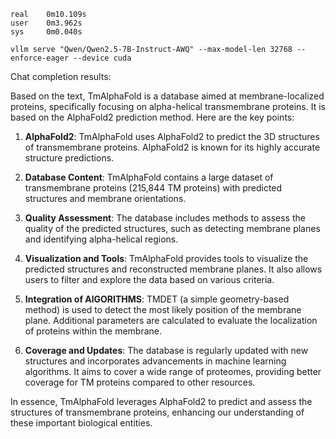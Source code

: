 ```
real    0m10.109s
user    0m3.962s
sys     0m0.040s
```

```
vllm serve "Qwen/Qwen2.5-7B-Instruct-AWQ" --max-model-len 32768 --enforce-eager --device cuda
```

Chat completion results:

Based on the text, TmAlphaFold is a database aimed at membrane-localized proteins, specifically focusing on alpha-helical transmembrane proteins. It is based on the AlphaFold2 prediction method. Here are the key points:

1. **AlphaFold2**: TmAlphaFold uses AlphaFold2 to predict the 3D structures of transmembrane proteins. AlphaFold2 is known for its highly accurate structure predictions.

2. **Database Content**: TmAlphaFold contains a large dataset of transmembrane proteins (215,844 TM proteins) with predicted structures and membrane orientations. 

3. **Quality Assessment**: The database includes methods to assess the quality of the predicted structures, such as detecting membrane planes and identifying alpha-helical regions.

4. **Visualization and Tools**: TmAlphaFold provides tools to visualize the predicted structures and reconstructed membrane planes. It also allows users to filter and explore the data based on various criteria.

5. **Integration of AlGORITHMS**: TMDET (a simple geometry-based method) is used to detect the most likely position of the membrane plane. Additional parameters are calculated to evaluate the localization of proteins within the membrane.

6. **Coverage and Updates**: The database is regularly updated with new structures and incorporates advancements in machine learning algorithms. It aims to cover a wide range of proteomes, providing better coverage for TM proteins compared to other resources.

In essence, TmAlphaFold leverages AlphaFold2 to predict and assess the structures of transmembrane proteins, enhancing our understanding of these important biological entities.
